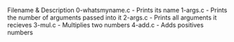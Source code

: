 Filename	& Description
0-whatsmyname.c	- Prints its name
1-args.c	- Prints the number of arguments passed into it
2-args.c	- Prints all arguments it recieves
3-mul.c 	- Multiplies two numbers
4-add.c	- Adds positives numbers
